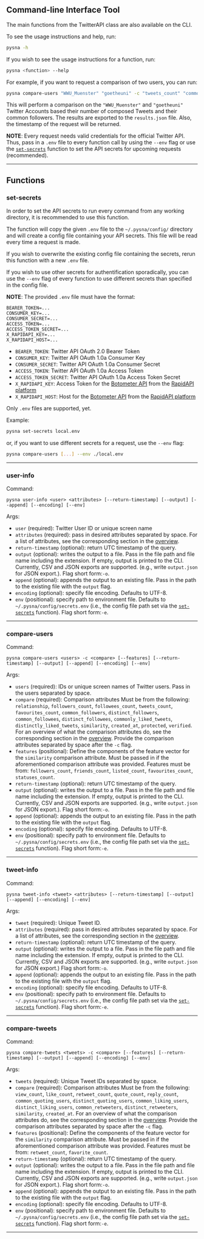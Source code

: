 Command-line Interface Tool
----------------
The main functions from the TwitterAPI class are also available on the CLI.

To see the usage instructions and help, run:

```bash
pysna -h
```

If you wish to see the usage instructions for a function, run:

```bash
pysna <function> --help
```

For example, if you want to request a comparison of two users, you can run:

```bash
pysna compare-users "WWU_Muenster" "goetheuni" -c "tweets_count" "common_followers" -o "results.json" --return-timestamp
```

This will perform a comparison on the ``"WWU_Muenster"`` and ``"goetheuni"`` Twitter Accounts based their number of composed Tweets and their common followers. The results are exported to the ``results.json`` file. Also, the timestamp of the request will be returned.

**NOTE**: Every request needs valid credentials for the official Twitter API. Thus, pass in a ```.env``` file to every function call by using the ```--env``` flag or use the [```set-secrets```](cli.md#set-secrets) function to set the API secrets for upcoming requests (recommended).

________

Functions
------------

### set-secrets

In order to set the API secrets to run every command from any working directory, it is recommended to use this function.

The function will copy the given ```.env``` file to the ```~/.pysna/config/``` directory and will create a config file containing your API secrets. This file will be read every time a request is made.

If you wish to overwrite the existing config file containing the secrets, rerun this function with a new ```.env``` file.

If you wish to use other secrets for authentification sporadically, you can use the ```--env``` flag of every function to use different secrets than specified in the config file.

**NOTE**: The provided ```.env``` file must have the format:

```
BEARER_TOKEN=...
CONSUMER_KEY=...
CONSUMER_SECRET=...
ACCESS_TOKEN=...
ACCESS_TOKEN_SECRET=...
X_RAPIDAPI_KEY=...
X_RAPIDAPI_HOST=...
```

- ```BEARER_TOKEN```: Twitter API OAuth 2.0 Bearer Token
- ```CONSUMER_KEY```: Twitter API OAuth 1.0a Consumer Key
- ```CONSUMER_SECRET```: Twitter API OAuth 1.0a Consumer Secret
- ```ACCESS_TOKEN```: Twitter API OAuth 1.0a Access Token
- ```ACCESS_TOKEN_SECRET```: Twitter API OAuth 1.0a Access Token Secret
- ```X_RAPIDAPI_KEY```: Access Token for the [Botometer API](https://rapidapi.com/OSoMe/api/botometer-pro/details) from the [RapidAPI platform](https://rapidapi.com/hub)
- ```X_RAPIDAPI_HOST```: Host for the [Botometer API](https://rapidapi.com/OSoMe/api/botometer-pro/details) from the [RapidAPI platform](https://rapidapi.com/hub)

Only ```.env``` files are supported, yet.


Example:

```bash
pysna set-secrets local.env
```

or, if you want to use different secrets for a request, use the ```--env``` flag:

```bash
pysna compare-users [...] --env ./local.env
```

________


### user-info

Command:

```pysna user-info <user> <attributes> [--return-timestamp] [--output] [--append] [--encoding] [--env]```

Args:

- ```user``` (required): Twitter User ID or unique screen name
- ```attributes``` (required): pass in desired attributes separated by space. For a list of attributes, see the corresponding section in the [overview](overview.md).
- ```return-timestamp``` (optional): return UTC timestamp of the query.
- ```output``` (optional): writes the output to a file. Pass in the file path and file name including the extension. If empty, output is printed to the CLI. Currently, CSV and JSON exports are supported. (e.g., write ```output.json``` for JSON export.).
Flag short form:```-o```.
- ```append``` (optional): appends the output to an existing file. Pass in the path to the existing file with the ```output``` flag.
- ```encoding``` (optional): specify file encoding. Defaults to UTF-8.
- ```env``` (positional): specify path to environment file. Defaults to ```~/.pysna/config/secrets.env``` (i.e., the config file path set via the [```set-secrets```](cli.md#set-secrets) function).
Flag short form:```-e```.

________

### compare-users

Command:

```pysna compare-users <users> -c <compare> [--features] [--return-timestamp] [--output] [--append] [--encoding] [--env]```

Args:

- ```users``` (required): IDs or unique screen names of Twitter users. Pass in the users separated by space.
- ```compare``` (required): Comparison attributes Must be from the following: ```relationship```, ```followers_count```, ```followees_count```, ```tweets_count```, ```favourites_count```, ```common_followers```, ```distinct_followers```, ```common_followees```, ```distinct_followees```, ```commonly_liked_tweets```, ```distinctly_liked_tweets```, ```similarity```, ```created_at```, ```protected```, ```verified```.
For an overview of what the comparison attributes do, see the corresponding section in the [overview](overview.md).
Provide the comparison attributes separated by space after the ```-c``` flag.
- ```features``` (positional): Define the components of the feature vector for the ```similarity``` comparison attribute. Must be passed in if the aforementioned comparison attribute was provided.
Features must be from: ```followers_count```, ```friends_count```, ```listed_count```, ```favourites_count```, ```statuses_count```.
- ```return-timestamp``` (optional): return UTC timestamp of the query.
- ```output``` (optional): writes the output to a file. Pass in the file path and file name including the extension. If empty, output is printed to the CLI. Currently, CSV and JSON exports are supported. (e.g., write ```output.json``` for JSON export.).
Flag short form:```-o```.
- ```append``` (optional): appends the output to an existing file. Pass in the path to the existing file with the ```output``` flag.
- ```encoding``` (optional): specify file encoding. Defaults to UTF-8.
- ```env``` (positional): specify path to environment file. Defaults to ```~/.pysna/config/secrets.env``` (i.e., the config file path set via the [```set-secrets```](cli.md#set-secrets) function).
Flag short form:```-e```.

________

### tweet-info

Command:

```pysna tweet-info <tweet> <attributes> [--return-timestamp] [--output] [--append] [--encoding] [--env]```

Args:

- ```tweet``` (required): Unique Tweet ID.
- ```attributes``` (required): pass in desired attributes separated by space. For a list of attributes, see the corresponding section in the [overview](overview.md).
- ```return-timestamp``` (optional): return UTC timestamp of the query.
- ```output``` (optional): writes the output to a file. Pass in the file path and file name including the extension. If empty, output is printed to the CLI. Currently, CSV and JSON exports are supported. (e.g., write ```output.json``` for JSON export.)
Flag short form:```-o```.
- ```append``` (optional): appends the output to an existing file. Pass in the path to the existing file with the ```output``` flag.
- ```encoding``` (optional): specify file encoding. Defaults to UTF-8.
- ```env``` (positional): specify path to environment file. Defaults to ```~/.pysna/config/secrets.env``` (i.e., the config file path set via the [```set-secrets```](cli.md#set-secrets) function).
Flag short form:```-e```.

________

### compare-tweets

Command:

```pysna compare-tweets <tweets> -c <compare> [--features] [--return-timestamp] [--output] [--append] [--encoding] [--env]```

Args:

- ```tweets``` (required): Unique Tweet IDs separated by space.
- ```compare``` (required): Comparison attributes Must be from the following: ```view_count```, ```like_count```, ```retweet_count```, ```quote_count```, ```reply_count```, ```common_quoting_users```, ```distinct_quoting_users```, ```common_liking_users```, ```distinct_liking_users```, ```common_retweeters```, ```distinct_retweeters```, ```similarity```, ```created_at```.
For an overview of what the comparison attributes do, see the corresponding section in the [overview](overview.md).
Provide the comparison attributes separated by space after the ```-c``` flag.
- ```features``` (positional): Define the components of the feature vector for the ```similarity``` comparison attribute. Must be passed in if the aforementioned comparison attribute was provided.
Features must be from: ```retweet_count```, ```favorite_count```.
- ```return-timestamp``` (optional): return UTC timestamp of the query.
- ```output``` (optional): writes the output to a file. Pass in the file path and file name including the extension. If empty, output is printed to the CLI. Currently, CSV and JSON exports are supported. (e.g., write ```output.json``` for JSON export.).
Flag short form:```-o```.
- ```append``` (optional): appends the output to an existing file. Pass in the path to the existing file with the ```output``` flag.
- ```encoding``` (optional): specify file encoding. Defaults to UTF-8.
- ```env``` (positional): specify path to environment file. Defaults to ```~/.pysna/config/secrets.env``` (i.e., the config file path set via the [```set-secrets```](cli.md#set-secrets) function).
Flag short form:```-e```.

________

